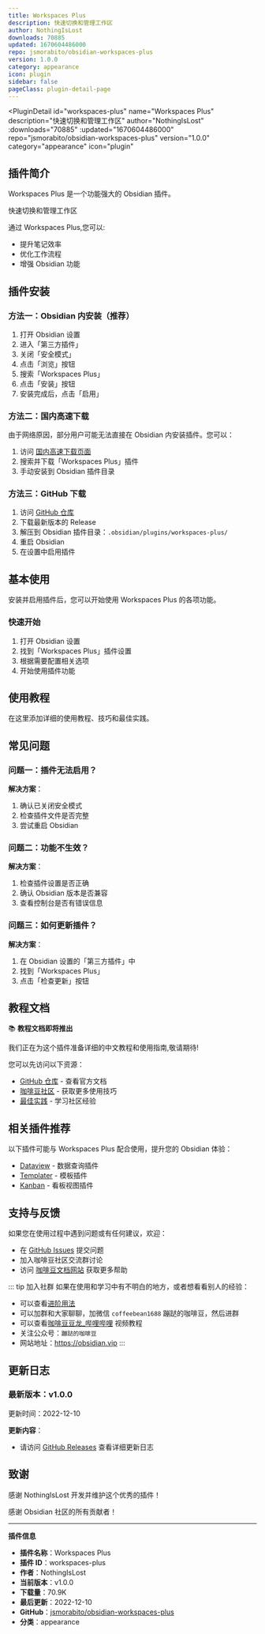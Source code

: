 ```yaml
---
title: Workspaces Plus
description: 快速切换和管理工作区
author: NothingIsLost
downloads: 70885
updated: 1670604486000
repo: jsmorabito/obsidian-workspaces-plus
version: 1.0.0
category: appearance
icon: plugin
sidebar: false
pageClass: plugin-detail-page
---
```


<PluginDetail
  id="workspaces-plus"
  name="Workspaces Plus"
  description="快速切换和管理工作区"
  author="NothingIsLost"
  :downloads="70885"
  :updated="1670604486000"
  repo="jsmorabito/obsidian-workspaces-plus"
  version="1.0.0"
  category="appearance"
  icon="plugin"
>

<!-- AUTO_GENERATED_START -->
## 插件简介

Workspaces Plus 是一个功能强大的 Obsidian 插件。

快速切换和管理工作区

通过 Workspaces Plus,您可以:

- 提升笔记效率
- 优化工作流程
- 增强 Obsidian 功能

<!-- AUTO_GENERATED_END -->

<!-- AUTO_GENERATED_START -->
## 插件安装

### 方法一：Obsidian 内安装（推荐）

1. 打开 Obsidian 设置
2. 进入「第三方插件」
3. 关闭「安全模式」
4. 点击「浏览」按钮
5. 搜索「Workspaces Plus」
6. 点击「安装」按钮
7. 安装完成后，点击「启用」

### 方法二：国内高速下载

由于网络原因，部分用户可能无法直接在 Obsidian 内安装插件。您可以：

1. 访问 [国内高速下载页面](/zh/documentation/obsidian-plugins-download.html)
2. 搜索并下载「Workspaces Plus」插件
3. 手动安装到 Obsidian 插件目录

### 方法三：GitHub 下载

1. 访问 [GitHub 仓库](https://github.com/jsmorabito/obsidian-workspaces-plus)
2. 下载最新版本的 Release
3. 解压到 Obsidian 插件目录：`.obsidian/plugins/workspaces-plus/`
4. 重启 Obsidian
5. 在设置中启用插件

## 基本使用

安装并启用插件后，您可以开始使用 Workspaces Plus 的各项功能。

### 快速开始

1. 打开 Obsidian 设置
2. 找到「Workspaces Plus」插件设置
3. 根据需要配置相关选项
4. 开始使用插件功能

<!-- AUTO_GENERATED_END -->

<!-- CUSTOM_CONTENT_START:tutorial -->
## 使用教程

在这里添加详细的使用教程、技巧和最佳实践。

<!-- CUSTOM_CONTENT_END:tutorial -->

<!-- SHARED_CONTENT_START -->
## 常见问题

### 问题一：插件无法启用？

**解决方案**：
1. 确认已关闭安全模式
2. 检查插件文件是否完整
3. 尝试重启 Obsidian

### 问题二：功能不生效？

**解决方案**：
1. 检查插件设置是否正确
2. 确认 Obsidian 版本是否兼容
3. 查看控制台是否有错误信息

### 问题三：如何更新插件？

**解决方案**：
1. 在 Obsidian 设置的「第三方插件」中
2. 找到「Workspaces Plus」
3. 点击「检查更新」按钮

## 教程文档

📚 **教程文档即将推出**

我们正在为这个插件准备详细的中文教程和使用指南,敬请期待!

您可以先访问以下资源：
- [GitHub 仓库](https://github.com/jsmorabito/obsidian-workspaces-plus) - 查看官方文档
- [咖啡豆社区](/zh/bases/) - 获取更多使用技巧
- [最佳实践](/zh/best-practices/) - 学习社区经验

## 相关插件推荐

以下插件可能与 Workspaces Plus 配合使用，提升您的 Obsidian 体验：

- [Dataview](/zh/plugins/dataview.html) - 数据查询插件
- [Templater](/zh/plugins/templater-obsidian.html) - 模板插件
- [Kanban](/zh/plugins/obsidian-kanban.html) - 看板视图插件

## 支持与反馈

如果您在使用过程中遇到问题或有任何建议，欢迎：

- 在 [GitHub Issues](https://github.com/jsmorabito/obsidian-workspaces-plus/issues) 提交问题
- 加入咖啡豆社区交流群讨论
- 访问 [咖啡豆文档网站](https://obsidian.vip) 获取更多帮助

::: tip 加入社群
如果在使用和学习中有不明白的地方，或者想看看别人的经验：
- 可以查看[进阶用法](/zh/advanced)
- 可以加群和大家聊聊，加微信 `coffeebean1688` 蹦跶的咖啡豆，然后进群
- 可以查看[咖啡豆豆龙_哔哩哔哩](https://space.bilibili.com/618777356) 视频教程
- 关注公众号：`蹦跶的咖啡豆`
- 网站地址：https://obsidian.vip
:::
<!-- SHARED_CONTENT_END -->

<!-- AUTO_GENERATED_START -->
## 更新日志

### 最新版本：v1.0.0

更新时间：2022-12-10

**更新内容**：
- 请访问 [GitHub Releases](https://github.com/jsmorabito/obsidian-workspaces-plus/releases) 查看详细更新日志

## 致谢

感谢 NothingIsLost 开发并维护这个优秀的插件！

感谢 Obsidian 社区的所有贡献者！

---

**插件信息**
- **插件名称**：Workspaces Plus
- **插件 ID**：workspaces-plus
- **作者**：NothingIsLost
- **当前版本**：v1.0.0
- **下载量**：70.9K
- **最后更新**：2022-12-10
- **GitHub**：[jsmorabito/obsidian-workspaces-plus](https://github.com/jsmorabito/obsidian-workspaces-plus)
- **分类**：appearance
<!-- AUTO_GENERATED_END -->

</PluginDetail>


